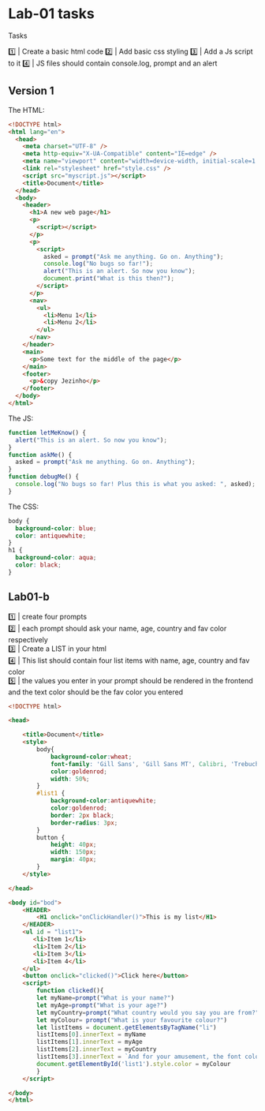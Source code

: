 # Lab-01 tasks

Tasks

1️⃣ | Create a basic html code
2️⃣ | Add basic css styling
3️⃣ | Add a Js script to it
4️⃣ | JS files should contain console.log, prompt and an alert

## Version 1

The HTML:

```html
<!DOCTYPE html>
<html lang="en">
  <head>
    <meta charset="UTF-8" />
    <meta http-equiv="X-UA-Compatible" content="IE=edge" />
    <meta name="viewport" content="width=device-width, initial-scale=1.0" />
    <link rel="stylesheet" href="style.css" />
    <script src="myscript.js"></script>
    <title>Document</title>
  </head>
  <body>
    <header>
      <h1>A new web page</h1>
      <p>
        <script></script>
      </p>
      <p>
        <script>
          asked = prompt("Ask me anything. Go on. Anything");
          console.log("No bugs so far!");
          alert("This is an alert. So now you know");
          document.print("What is this then?");
        </script>
      </p>
      <nav>
        <ul>
          <li>Menu 1</li>
          <li>Menu 2</li>
        </ul>
      </nav>
    </header>
    <main>
      <p>Some text for the middle of the page</p>
    </main>
    <footer>
      <p>&copy Jezinho</p>
    </footer>
  </body>
</html>
```

The JS:

```javascript
function letMeKnow() {
  alert("This is an alert. So now you know");
}
function askMe() {
  asked = prompt("Ask me anything. Go on. Anything");
}
function debugMe() {
  console.log("No bugs so far! Plus this is what you asked: ", asked);
}
```

The CSS:

```css
body {
  background-color: blue;
  color: antiquewhite;
}
h1 {
  background-color: aqua;
  color: black;
}
```

## Lab01-b

1️⃣ | create four prompts  
2️⃣ | each prompt should ask your name, age, country and fav color respectively  
3️⃣ | Create a LIST in your html  
4️⃣ | This list should contain four list items with name, age, country and fav color  
5️⃣ | the values you enter in your prompt should be rendered in the frontend and the text color should be the fav color you entered

```html
<!DOCTYPE html>

<head>

    <title>Document</title>
    <style>
        body{
            background-color:wheat;
            font-family: 'Gill Sans', 'Gill Sans MT', Calibri, 'Trebuchet MS', sans-serif;
            color:goldenrod;
            width: 50%;
        }
        #list1 {
            background-color:antiquewhite;
            color:goldenrod;
            border: 2px black;
            border-radius: 3px;
        }
        button {
            height: 40px;
            width: 150px;
            margin: 40px;
        }
    </style>

</head>

<body id="bod">
    <HEADER>
        <H1 onclick="onClickHandler()">This is my list</H1>
    </HEADER>
    <ul id = "list1">
       <li>Item 1</li>
       <li>Item 2</li>
       <li>Item 3</li>
       <li>Item 4</li>
    </ul>
    <button onclick="clicked()">Click here</button>
    <script>
        function clicked(){
        let myName=prompt("What is your name?")
        let myAge=prompt("What is your age?")
        let myCountry=prompt("What country would you say you are from?")
        let myColour= prompt("What is your favourite colour?")
        let listItems = document.getElementsByTagName("li")
        listItems[0].innerText = myName
        listItems[1].innerText = myAge
        listItems[2].innerText = myCountry
        listItems[3].innerText = `And for your amusement, the font colour has been changed to ${myColour}!`
        document.getElementById('list1').style.color = myColour
        }
    </script>

</body>
</html>
```
